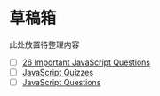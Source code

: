 # 草稿箱

此处放置待整理内容

* [ ] [26 Important JavaScript Questions](https://www.toptal.com/javascript/interview-questions)
* [ ] [JavaScript Quizzes](https://quiz.typeofnan.dev/)
* [ ] [JavaScript Questions](https://quiz.typeofnan.dev/)
